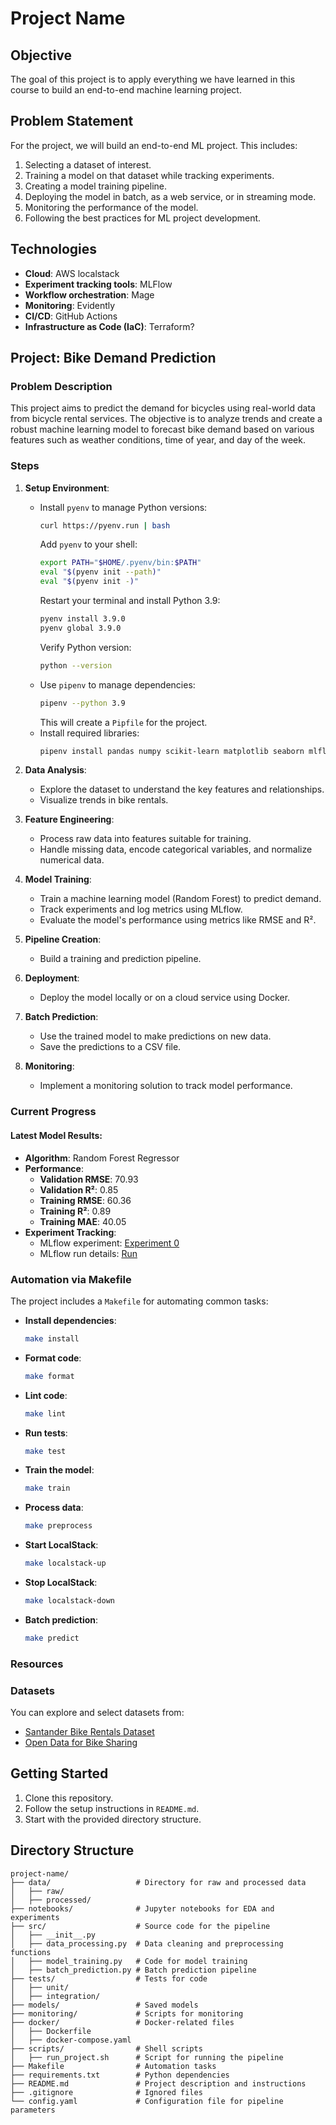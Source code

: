 # Project Name

## Objective

The goal of this project is to apply everything we have learned in this course to build an end-to-end machine learning project.

## Problem Statement

For the project, we will build an end-to-end ML project. This includes:

1. Selecting a dataset of interest.
2. Training a model on that dataset while tracking experiments.
3. Creating a model training pipeline.
4. Deploying the model in batch, as a web service, or in streaming mode.
5. Monitoring the performance of the model.
6. Following the best practices for ML project development.

## Technologies

- **Cloud**: AWS localstack
- **Experiment tracking tools**: MLFlow
- **Workflow orchestration**: Mage
- **Monitoring**: Evidently
- **CI/CD**: GitHub Actions
- **Infrastructure as Code (IaC)**: Terraform?

## Project: Bike Demand Prediction

### Problem Description

This project aims to predict the demand for bicycles using real-world data from bicycle rental services. The objective is to analyze trends and create a robust machine learning model to forecast bike demand based on various features such as weather conditions, time of year, and day of the week.

### Steps
1. **Setup Environment**:
   - Install `pyenv` to manage Python versions:
     ```bash
     curl https://pyenv.run | bash
     ```
     Add `pyenv` to your shell:
     ```bash
     export PATH="$HOME/.pyenv/bin:$PATH"
     eval "$(pyenv init --path)"
     eval "$(pyenv init -)"
     ```
     Restart your terminal and install Python 3.9:
     ```bash
     pyenv install 3.9.0
     pyenv global 3.9.0
     ```
     Verify Python version:
     ```bash
     python --version
     ```
   - Use `pipenv` to manage dependencies:
     ```bash
     pipenv --python 3.9
     ```
     This will create a `Pipfile` for the project.
   - Install required libraries:
     ```bash
     pipenv install pandas numpy scikit-learn matplotlib seaborn mlflow boto3
     ```

2. **Data Analysis**:
   - Explore the dataset to understand the key features and relationships.
   - Visualize trends in bike rentals.

3. **Feature Engineering**:
   - Process raw data into features suitable for training.
   - Handle missing data, encode categorical variables, and normalize numerical data.

4. **Model Training**:
   - Train a machine learning model (Random Forest) to predict demand.
   - Track experiments and log metrics using MLflow.
   - Evaluate the model's performance using metrics like RMSE and R².

5. **Pipeline Creation**:
   - Build a training and prediction pipeline.

6. **Deployment**:
   - Deploy the model locally or on a cloud service using Docker.

7. **Batch Prediction**:
   - Use the trained model to make predictions on new data.
   - Save the predictions to a CSV file.

8. **Monitoring**:
   - Implement a monitoring solution to track model performance.

### Current Progress

#### Latest Model Results:
- **Algorithm**: Random Forest Regressor
- **Performance**:
  - **Validation RMSE**: 70.93
  - **Validation R²**: 0.85
  - **Training RMSE**: 60.36
  - **Training R²**: 0.89
  - **Training MAE**: 40.05
- **Experiment Tracking**:
  - MLflow experiment: [Experiment 0](http://localhost:5000/#/experiments/0)
  - MLflow run details: [Run](http://localhost:5000/#/experiments/0/runs/322fcdb2f7764f8790d08cfa75da7f31)

### Automation via Makefile
The project includes a `Makefile` for automating common tasks:

- **Install dependencies**:
  ```bash
  make install
  ```
- **Format code**:
  ```bash
  make format
  ```
- **Lint code**:
  ```bash
  make lint
  ```
- **Run tests**:
  ```bash
  make test
  ```
- **Train the model**:
  ```bash
  make train
  ```
- **Process data**:
  ```bash
  make preprocess
  ```
- **Start LocalStack**:
  ```bash
  make localstack-up
  ```
- **Stop LocalStack**:
  ```bash
  make localstack-down
  ```
- **Batch prediction**:
  ```bash
  make predict
  ```

### Resources

### Datasets

You can explore and select datasets from:
- [Santander Bike Rentals Dataset](https://www.kaggle.com/datasets)
- [Open Data for Bike Sharing](https://data.gov.uk/)

## Getting Started

1. Clone this repository.
2. Follow the setup instructions in `README.md`.
3. Start with the provided directory structure.

## Directory Structure

```
project-name/
├── data/                   # Directory for raw and processed data
│   ├── raw/
│   ├── processed/
├── notebooks/              # Jupyter notebooks for EDA and experiments
├── src/                    # Source code for the pipeline
│   ├── __init__.py
│   ├── data_processing.py  # Data cleaning and preprocessing functions
│   ├── model_training.py   # Code for model training
│   ├── batch_prediction.py # Batch prediction pipeline
├── tests/                  # Tests for code
│   ├── unit/
│   ├── integration/
├── models/                 # Saved models
├── monitoring/             # Scripts for monitoring
├── docker/                 # Docker-related files
│   ├── Dockerfile
│   ├── docker-compose.yaml
├── scripts/                # Shell scripts
│   ├── run_project.sh      # Script for running the pipeline
├── Makefile                # Automation tasks
├── requirements.txt        # Python dependencies
├── README.md               # Project description and instructions
├── .gitignore              # Ignored files
└── config.yaml             # Configuration file for pipeline parameters
```
